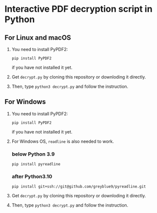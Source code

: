 # Interactive PDF decryption script in Python

## For Linux and macOS
1. You need to install PyPDF2:
    ```
    pip install PyPDF2
    ```
    if you have not installed it yet.

2. Get `decrypt.py` by cloning this repository or downloding it directly.

3. Then, type `python3 decrypt.py` and follow the instruction.

## For Windows
1. You need to install PyPDF2:
    ```
    pip install PyPDF2
    ```
    if you have not installed it yet.

2. For Windows OS, `readline` is also needed to work.
    ### below Python 3.9
    ```
    pip install pyreadline
    ```
    ### after Python3.10
    ```
    pip install git+ssh://git@github.com/greyblue9/pyreadline.git
    ```
3. Get `decrypt.py` by cloning this repository or downloding it directly.

4. Then, type `python3 decrypt.py` and follow the instruction.
